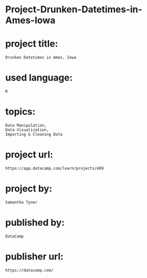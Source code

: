 # Project-Drunken-Datetimes-in-Ames-Iowa

# project title:

    Drunken Datetimes in Ames, Iowa

# used language:

    R

# topics:

    Data Manipulation,
    Data Visualization,
    Importing & Cleaning Data

# project url:

    https://app.datacamp.com/learn/projects/489

# project by:

    Samantha Tyner

# published by:

    DataCamp

# publisher url:

    https://datacamp.com/
